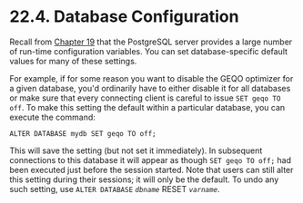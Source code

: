 # 22.4. Database Configuration

Recall from [Chapter 19](https://www.postgresql.org/docs/13/runtime-config.html) that the PostgreSQL server provides a large number of run-time configuration variables. You can set database-specific default values for many of these settings.

For example, if for some reason you want to disable the GEQO optimizer for a given database, you'd ordinarily have to either disable it for all databases or make sure that every connecting client is careful to issue `SET geqo TO off`. To make this setting the default within a particular database, you can execute the command:

```text
ALTER DATABASE mydb SET geqo TO off;
```

This will save the setting \(but not set it immediately\). In subsequent connections to this database it will appear as though `SET geqo TO off;` had been executed just before the session started. Note that users can still alter this setting during their sessions; it will only be the default. To undo any such setting, use `ALTER DATABASE` _`dbname`_ RESET _`varname`_.

